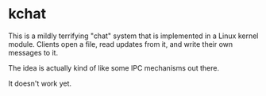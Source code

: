 kchat
=====

This is a mildly terrifying "chat" system that is implemented in a Linux kernel
module. Clients open a file, read updates from it, and write their own messages
to it.

The idea is actually kind of like some IPC mechanisms out there.

It doesn't work yet.

